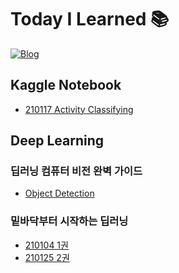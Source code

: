 # Today I Learned 📚

[![Blog](https://img.shields.io/badge/Blog-ownit4137.github.io-orange.svg?style=for-the-badge)](https://ownit4137.github.io/)

## Kaggle Notebook

- [210117 Activity Classifying](https://www.kaggle.com/ownit4137/activity-recognition)

## Deep Learning

### 딥러닝 컴퓨터 비전 완벽 가이드

- [Object Detection](https://github.com/ownit4137/TIL/tree/main/DLCV/OD)

### 밑바닥부터 시작하는 딥러닝

- [210104 1권](https://github.com/ownit4137/TIL/tree/main/DL%20from%20Scratch/1)
- [210125 2권](https://github.com/ownit4137/TIL/tree/main/DL%20from%20Scratch/2)

